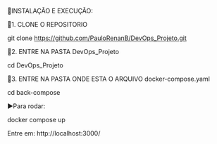 🚀INSTALAÇÃO E EXECUÇÃO: 



🔁1. CLONE O REPOSITORIO

   git clone https://github.com/PauloRenanB/DevOps_Projeto.git
   
   
📁2. ENTRE NA PASTA DevOps_Projeto

   cd DevOps_Projeto
   
   
📁3. ENTRE NA PASTA ONDE ESTA O ARQUIVO docker-compose.yaml

   cd back-compose
   

▶️Para rodar:

docker compose up

Entre em: http://localhost:3000/
